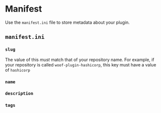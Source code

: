 # Manifest

Use the `manifest.ini` file to store metadata about your plugin.

## `manifest.ini`

### `slug`

The value of this _must_ match that of your repository name. For example, if your repository is called `woof-plugin-hashicorp`, this key must have a value of `hashicorp`

### `name`

### `description`

### `tags`
